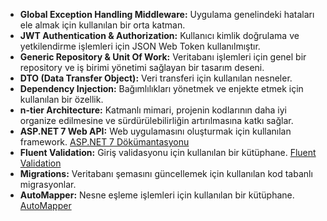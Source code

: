 <ul>
    <li><strong>Global Exception Handling Middleware:</strong> Uygulama genelindeki hataları ele almak için kullanılan bir orta katman.</li>
    <li><strong>JWT Authentication & Authorization:</strong> Kullanıcı kimlik doğrulama ve yetkilendirme işlemleri için JSON Web Token kullanılmıştır.</li>
    <li><strong>Generic Repository & Unit Of Work:</strong> Veritabanı işlemleri için genel bir repository ve iş birimi yönetimi sağlayan bir tasarım deseni.</li>
    <li><strong>DTO (Data Transfer Object):</strong> Veri transferi için kullanılan nesneler.</li>
    <li><strong>Dependency Injection:</strong> Bağımlılıkları yönetmek ve enjekte etmek için kullanılan bir özellik.</li>
    <li><strong>n-tier Architecture:</strong> Katmanlı mimari, projenin kodlarının daha iyi organize edilmesine ve sürdürülebilirliğin artırılmasına katkı sağlar.</li>
    <li><strong>ASP.NET 7 Web API:</strong> Web uygulamasını oluşturmak için kullanılan framework. <a href="https://docs.microsoft.com/en-us/aspnet/core/web-api/?view=aspnetcore-7.0">ASP.NET 7 Dökümantasyonu</a></li>
    <li><strong>Fluent Validation:</strong> Giriş validasyonu için kullanılan bir kütüphane. <a href="https://fluentvalidation.net/">Fluent Validation</a></li>
    <li><strong>Migrations:</strong> Veritabanı şemasını güncellemek için kullanılan kod tabanlı migrasyonlar.</li>
    <li><strong>AutoMapper:</strong> Nesne eşleme işlemleri için kullanılan bir kütüphane. <a href="https://docs.automapper.org/en/stable/">AutoMapper</a></li>
</ul>
